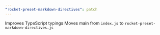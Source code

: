 ```yaml
---
"rocket-preset-markdown-directives": patch
---
```


Improves TypeScript typings
Moves main from `index.js` to `rocket-preset-markdown-directives.js`
